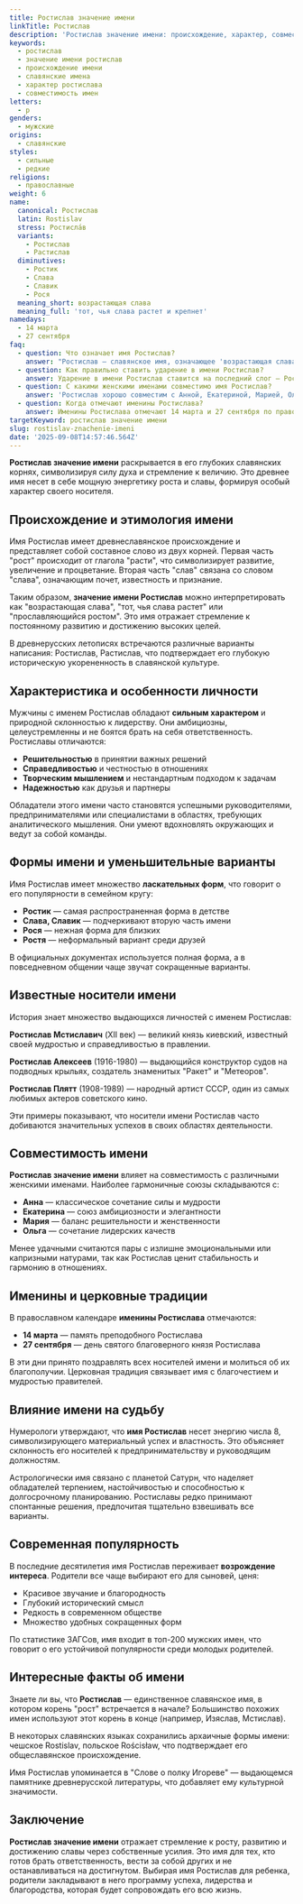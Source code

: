 ```yaml
---
title: Ростислав значение имени
linkTitle: Ростислав
description: 'Ростислав значение имени: происхождение, характер, совместимость. Узнайте все о славянском имени Ростислав и его влиянии на судьбу.'
keywords:
  - ростислав
  - значение имени ростислав
  - происхождение имени
  - славянские имена
  - характер ростислава
  - совместимость имен
letters:
  - р
genders:
  - мужские
origins:
  - славянские
styles:
  - сильные
  - редкие
religions:
  - православные
weight: 6
name:
  canonical: Ростислав
  latin: Rostislav
  stress: Ростисла́в
  variants:
    - Ростислав
    - Растислав
  diminutives:
    - Ростик
    - Слава
    - Славик
    - Рося
  meaning_short: возрастающая слава
  meaning_full: 'тот, чья слава растет и крепнет'
namedays:
  - 14 марта
  - 27 сентября
faq:
  - question: Что означает имя Ростислав?
    answer: "Ростислав — славянское имя, означающее 'возрастающая слава' или 'тот, чья слава растет'. Состоит из двух корней: 'рост' (расти) и 'слав' (слава)."
  - question: Как правильно ставить ударение в имени Ростислав?
    answer: Ударение в имени Ростислав ставится на последний слог — Ростисла́в.
  - question: С какими женскими именами совместимо имя Ростислав?
    answer: 'Ростислав хорошо совместим с Анной, Екатериной, Марией, Ольгой и другими традиционными женскими именами.'
  - question: Когда отмечают именины Ростислава?
    answer: Именины Ростислава отмечают 14 марта и 27 сентября по православному календарю.
targetKeyword: ростислав значение имени
slug: rostislav-znachenie-imeni
date: '2025-09-08T14:57:46.564Z'
---
```


**Ростислав значение имени** раскрывается в его глубоких славянских корнях, символизируя силу духа и стремление к величию. Это древнее имя несет в себе мощную энергетику роста и славы, формируя особый характер своего носителя.

## Происхождение и этимология имени

Имя Ростислав имеет древнеславянское происхождение и представляет собой составное слово из двух корней. Первая часть "рост" происходит от глагола "расти", что символизирует развитие, увеличение и процветание. Вторая часть "слав" связана со словом "слава", означающим почет, известность и признание.

Таким образом, **значение имени Ростислав** можно интерпретировать как "возрастающая слава", "тот, чья слава растет" или "прославляющийся ростом". Это имя отражает стремление к постоянному развитию и достижению высоких целей.

В древнерусских летописях встречаются различные варианты написания: Ростислав, Растислав, что подтверждает его глубокую историческую укорененность в славянской культуре.

## Характеристика и особенности личности

Мужчины с именем Ростислав обладают **сильным характером** и природной склонностью к лидерству. Они амбициозны, целеустремленны и не боятся брать на себя ответственность. Ростиславы отличаются:

- **Решительностью** в принятии важных решений
- **Справедливостью** и честностью в отношениях
- **Творческим мышлением** и нестандартным подходом к задачам
- **Надежностью** как друзья и партнеры

Обладатели этого имени часто становятся успешными руководителями, предпринимателями или специалистами в областях, требующих аналитического мышления. Они умеют вдохновлять окружающих и ведут за собой команды.

## Формы имени и уменьшительные варианты

Имя Ростислав имеет множество **ласкательных форм**, что говорит о его популярности в семейном кругу:

- **Ростик** — самая распространенная форма в детстве
- **Слава, Славик** — подчеркивают вторую часть имени
- **Рося** — нежная форма для близких
- **Ростя** — неформальный вариант среди друзей

В официальных документах используется полная форма, а в повседневном общении чаще звучат сокращенные варианты.

## Известные носители имени

История знает множество выдающихся личностей с именем Ростислав:

**Ростислав Мстиславич** (XII век) — великий князь киевский, известный своей мудростью и справедливостью в правлении.

**Ростислав Алексеев** (1916-1980) — выдающийся конструктор судов на подводных крыльях, создатель знаменитых "Ракет" и "Метеоров".

**Ростислав Плятт** (1908-1989) — народный артист СССР, один из самых любимых актеров советского кино.

Эти примеры показывают, что носители имени Ростислав часто добиваются значительных успехов в своих областях деятельности.

## Совместимость имени

**Ростислав значение имени** влияет на совместимость с различными женскими именами. Наиболее гармоничные союзы складываются с:

- **Анна** — классическое сочетание силы и мудрости
- **Екатерина** — союз амбициозности и элегантности
- **Мария** — баланс решительности и женственности
- **Ольга** — сочетание лидерских качеств

Менее удачными считаются пары с излишне эмоциональными или капризными натурами, так как Ростислав ценит стабильность и гармонию в отношениях.

## Именины и церковные традиции

В православном календаре **именины Ростислава** отмечаются:

- **14 марта** — память преподобного Ростислава
- **27 сентября** — день святого благоверного князя Ростислава

В эти дни принято поздравлять всех носителей имени и молиться об их благополучии. Церковная традиция связывает имя с благочестием и мудростью правителей.

## Влияние имени на судьбу

Нумерологи утверждают, что **имя Ростислав** несет энергию числа 8, символизирующего материальный успех и властность. Это объясняет склонность его носителей к предпринимательству и руководящим должностям.

Астрологически имя связано с планетой Сатурн, что наделяет обладателей терпением, настойчивостью и способностью к долгосрочному планированию. Ростиславы редко принимают спонтанные решения, предпочитая тщательно взвешивать все варианты.

## Современная популярность

В последние десятилетия имя Ростислав переживает **возрождение интереса**. Родители все чаще выбирают его для сыновей, ценя:

- Красивое звучание и благородность
- Глубокий исторический смысл
- Редкость в современном обществе
- Множество удобных сокращенных форм

По статистике ЗАГСов, имя входит в топ-200 мужских имен, что говорит о его устойчивой популярности среди молодых родителей.

## Интересные факты об имени

Знаете ли вы, что **Ростислав** — единственное славянское имя, в котором корень "рост" встречается в начале? Большинство похожих имен используют этот корень в конце (например, Изяслав, Мстислав).

В некоторых славянских языках сохранились архаичные формы имени: чешское Rostislav, польское Rościsław, что подтверждает его общеславянское происхождение.

Имя Ростислав упоминается в "Слове о полку Игореве" — выдающемся памятнике древнерусской литературы, что добавляет ему культурной значимости.

## Заключение

**Ростислав значение имени** отражает стремление к росту, развитию и достижению славы через собственные усилия. Это имя для тех, кто готов брать ответственность, вести за собой других и не останавливаться на достигнутом. Выбирая имя Ростислав для ребенка, родители закладывают в него программу успеха, лидерства и благородства, которая будет сопровождать его всю жизнь.
